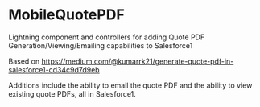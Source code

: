 # MobileQuotePDF
Lightning component and controllers for adding Quote PDF Generation/Viewing/Emailing capabilities to Salesforce1

Based on https://medium.com/@kumarrk21/generate-quote-pdf-in-salesforce1-cd34c9d7d9eb

Additions include the ability to email the quote PDF and the ability to view existing quote PDFs, all in Salesforce1.
